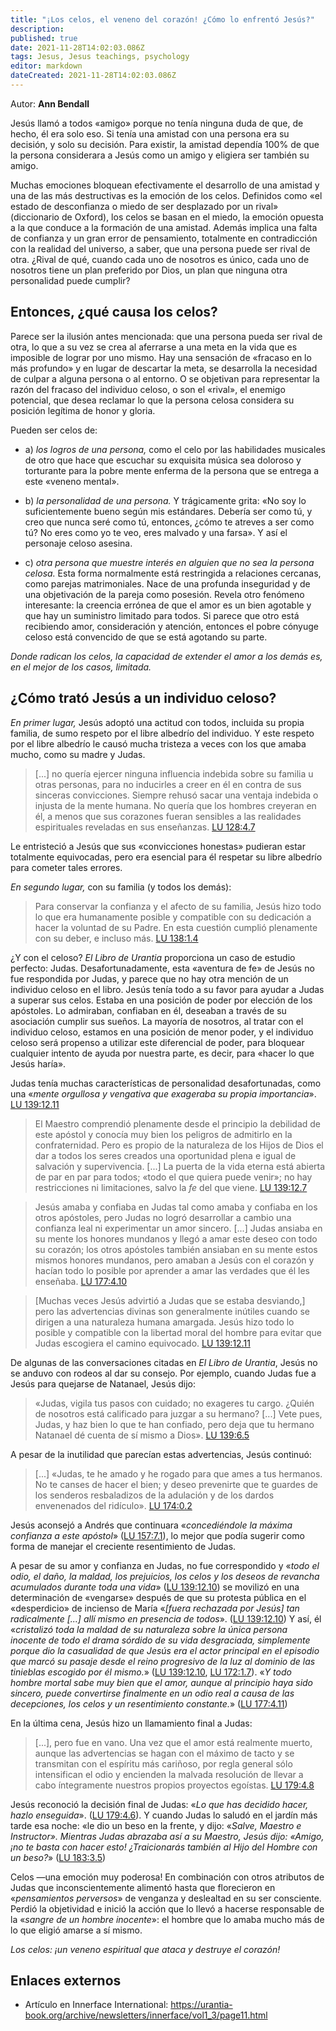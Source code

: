 ```yaml
---
title: "¡Los celos, el veneno del corazón! ¿Cómo lo enfrentó Jesús?"
description: 
published: true
date: 2021-11-28T14:02:03.086Z
tags: Jesus, Jesus teachings, psychology
editor: markdown
dateCreated: 2021-11-28T14:02:03.086Z
---
```


Autor: **Ann Bendall**

Jesús llamó a todos «amigo» porque no tenía ninguna duda de que, de hecho, él era solo eso. Si tenía una amistad con una persona era su decisión, y solo su decisión. Para existir, la amistad dependía 100% de que la persona considerara a Jesús como un amigo y eligiera ser también su amigo.

Muchas emociones bloquean efectivamente el desarrollo de una amistad y una de las más destructivas es la emoción de los celos. Definidos como «el estado de desconfianza o miedo de ser desplazado por un rival» (diccionario de Oxford), los celos se basan en el miedo, la emoción opuesta a la que conduce a la formación de una amistad. Además implica una falta de confianza y un gran error de pensamiento, totalmente en contradicción con la realidad del universo, a saber, que una persona puede ser rival de otra. ¿Rival de qué, cuando cada uno de nosotros es único, cada uno de nosotros tiene un plan preferido por Dios, un plan que ninguna otra personalidad puede cumplir?

## Entonces, ¿qué causa los celos?

Parece ser la ilusión antes mencionada: que una persona pueda ser rival de otra, lo que a su vez se crea al aferrarse a una meta en la vida que es imposible de lograr por uno mismo. Hay una sensación de «fracaso en lo más profundo» y en lugar de descartar la meta, se desarrolla la necesidad de culpar a alguna persona o al entorno. O se objetivan para representar la razón del fracaso del individuo celoso, o son el «rival», el enemigo potencial, que desea reclamar lo que la persona celosa considera su posición legítima de honor y gloria.

Pueden ser celos de:

* a) _los logros de una persona,_ como el celo por las habilidades musicales de otro que hace que escuchar su exquisita música sea doloroso y torturante para la pobre mente enferma de la persona que se entrega a este «veneno mental».

* b) _la personalidad de una persona._ Y trágicamente grita: «No soy lo suficientemente bueno según mis estándares. Debería ser como tú, y creo que nunca seré como tú, entonces, ¿cómo te atreves a ser como tú? No eres como yo te veo, eres malvado y una farsa». Y así el personaje celoso asesina.

* c) _otra persona que muestre interés en alguien que no sea la persona celosa._ Esta forma normalmente está restringida a relaciones cercanas, como parejas matrimoniales. Nace de una profunda inseguridad y de una objetivación de la pareja como posesión. Revela otro fenómeno interesante: la creencia errónea de que el amor es un bien agotable y que hay un suministro limitado para todos. Si parece que otro está recibiendo amor, consideración y atención, entonces el pobre cónyuge celoso está convencido de que se está agotando su parte.

_Donde radican los celos, la capacidad de extender el amor a los demás es, en el mejor de los casos, limitada._

## ¿Cómo trató Jesús a un individuo celoso?

_En primer lugar,_ Jesús adoptó una actitud con todos, incluida su propia familia, de sumo respeto por el libre albedrío del individuo. Y este respeto por el libre albedrío le causó mucha tristeza a veces con los que amaba mucho, como su madre y Judas.

> [...] no quería ejercer ninguna influencia indebida sobre su familia u otras personas, para no inducirles a creer en él en contra de sus sinceras convicciones. Siempre rehusó sacar una ventaja indebida o injusta de la mente humana. No quería que los hombres creyeran en él, a menos que sus corazones fueran sensibles a las realidades espirituales reveladas en sus enseñanzas. [LU 128:4.7](/es/The_Urantia_Book/128#p4_7)

Le entristeció a Jesús que sus «convicciones honestas» pudieran estar totalmente equivocadas, pero era esencial para él respetar su libre albedrío para cometer tales errores.

_En segundo lugar,_ con su familia (y todos los demás):

> Para conservar la confianza y el afecto de su familia, Jesús hizo todo lo que era humanamente posible y compatible con su dedicación a hacer la voluntad de su Padre. En esta cuestión cumplió plenamente con su deber, e incluso más. [LU 138:1.4](/es/The_Urantia_Book/138#p1_4)

¿Y con el celoso? _El Libro de Urantia_ proporciona un caso de estudio perfecto: Judas. Desafortunadamente, esta «aventura de fe» de Jesús no fue respondida por Judas, y parece que no hay otra mención de un individuo celoso en el libro. Jesús tenía todo a su favor para ayudar a Judas a superar sus celos. Estaba en una posición de poder por elección de los apóstoles. Lo admiraban, confiaban en él, deseaban a través de su asociación cumplir sus sueños. La mayoría de nosotros, al tratar con el individuo celoso, estamos en una posición de menor poder, y el individuo celoso será propenso a utilizar este diferencial de poder, para bloquear cualquier intento de ayuda por nuestra parte, es decir, para «hacer lo que Jesús haría».

Judas tenía muchas características de personalidad desafortunadas, como una «_mente orgullosa y vengativa que exageraba su propia importancia_». [LU 139:12.11](/es/The_Urantia_Book/139#p12_11)

> El Maestro comprendió plenamente desde el principio la debilidad de este apóstol y conocía muy bien los peligros de admitirlo en la confraternidad. Pero es propio de la naturaleza de los Hijos de Dios el dar a todos los seres creados una oportunidad plena e igual de salvación y supervivencia. [...] La puerta de la vida eterna está abierta de par en par para todos; «todo el que quiera puede venir»; no hay restricciones ni limitaciones, salvo la *fe* del que viene. [LU 139:12.7](/es/The_Urantia_Book/139#p12_7)

> Jesús amaba y confiaba en Judas tal como amaba y confiaba en los otros apóstoles, pero Judas no logró desarrollar a cambio una confianza leal ni experimentar un amor sincero. [...] Judas ansiaba en su mente los honores mundanos y llegó a amar este deseo con todo su corazón; los otros apóstoles también ansiaban en su mente estos mismos honores mundanos, pero amaban a Jesús con el corazón y hacían todo lo posible por aprender a amar las verdades que él les enseñaba. [LU 177:4.10](/es/The_Urantia_Book/177#p4_10)

> [Muchas veces Jesús advirtió a Judas que se estaba desviando,] pero las advertencias divinas son generalmente inútiles cuando se dirigen a una naturaleza humana amargada. Jesús hizo todo lo posible y compatible con la libertad moral del hombre para evitar que Judas escogiera el camino equivocado. [LU 139:12.11](/es/The_Urantia_Book/139#p12_11)

De algunas de las conversaciones citadas en _El Libro de Urantia_, Jesús no se anduvo con rodeos al dar su consejo. Por ejemplo, cuando Judas fue a Jesús para quejarse de Natanael, Jesús dijo:

> «Judas, vigila tus pasos con cuidado; no exageres tu cargo. ¿Quién de nosotros está calificado para juzgar a su hermano? [...] Vete pues, Judas, y haz bien lo que te han confiado, pero deja que tu hermano Natanael dé cuenta de sí mismo a Dios». [LU 139:6.5](/es/The_Urantia_Book/139#p6_5)

A pesar de la inutilidad que parecían estas advertencias, Jesús continuó:

> [...] «Judas, te he amado y he rogado para que ames a tus hermanos. No te canses de hacer el bien; y deseo prevenirte que te guardes de los senderos resbaladizos de la adulación y de los dardos envenenados del ridículo». [LU 174:0.2](/es/The_Urantia_Book/174#p0_2)

Jesús aconsejó a Andrés que continuara «_concediéndole la máxima confianza a este apóstol_» ([LU 157:7.1](/es/The_Urantia_Book/157#p7_1)), lo mejor que podía sugerir como forma de manejar el creciente resentimiento de Judas.

A pesar de su amor y confianza en Judas, no fue correspondido y «_todo el odio, el daño, la maldad, los prejuicios, los celos y los deseos de revancha acumulados durante toda una vida_» ([LU 139:12.10](/es/The_Urantia_Book/139#p12_10)) se movilizó en una determinación de «vengarse» después de que su protesta pública en el «desperdicio» de incienso de María «_[fuera rechazada por Jesús] tan radicalmente [...] allí mismo en presencia de todos_». ([LU 139:12.10](/es/The_Urantia_Book/139#p12_10)) Y así, él «_cristalizó toda la maldad de su naturaleza sobre la única persona inocente de todo el drama sórdido de su vida desgraciada, simplemente porque dio la casualidad de que Jesús era el actor principal en el episodio que marcó su pasaje desde el reino progresivo de la luz al dominio de las tinieblas escogido por él mismo._» ([LU 139:12.10](/es/The_Urantia_Book/139#p12_10), [LU 172:1.7](/es/The_Urantia_Book/172#p1_7)). «_Y todo hombre mortal sabe muy bien que el amor, aunque al principio haya sido sincero, puede convertirse finalmente en un odio real a causa de las decepciones, los celos y un resentimiento constante._» ([LU 177:4.11](/es/The_Urantia_Book/177#p4_11))

En la última cena, Jesús hizo un llamamiento final a Judas:

> [...], pero fue en vano. Una vez que el amor está realmente muerto, aunque las advertencias se hagan con el máximo de tacto y se transmitan con el espíritu más cariñoso, por regla general sólo intensifican el odio y encienden la malvada resolución de llevar a cabo íntegramente nuestros propios proyectos egoístas. [LU 179:4.8](/es/The_Urantia_Book/179#p4_8)

Jesús reconoció la decisión final de Judas: «_Lo que has decidido hacer, hazlo enseguida_». ([LU 179:4.6](/es/The_Urantia_Book/179#p4_6)). Y cuando Judas lo saludó en el jardín más tarde esa noche: «le dio un beso en la frente, y dijo: «_Salve, Maestro e Instructor». Mientras Judas abrazaba así a su Maestro, Jesús dijo: «Amigo, ¡no te basta con hacer esto! ¿Traicionarás también al Hijo del Hombre con un beso?_» ([LU 183:3.5](/es/The_Urantia_Book/183#p3_5))

Celos —una emoción muy poderosa! En combinación con otros atributos de Judas que inconscientemente alimentó hasta que florecieron en «_pensamientos perversos_» de venganza y deslealtad en su ser consciente. Perdió la objetividad e inició la acción que lo llevó a hacerse responsable de la «_sangre de un hombre inocente_»: el hombre que lo amaba mucho más de lo que eligió amarse a sí mismo.

_Los celos: ¡un veneno espiritual que ataca y destruye el corazón!_

## Enlaces externos

* Artículo en Innerface International: https://urantia-book.org/archive/newsletters/innerface/vol1_3/page11.html